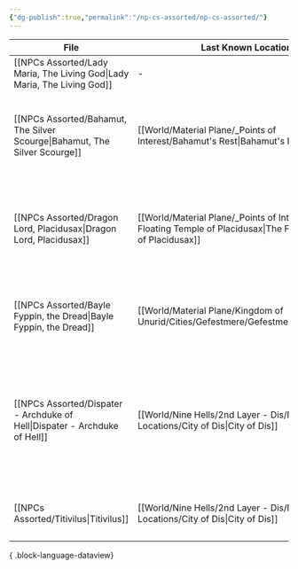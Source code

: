 ```yaml
---
{"dg-publish":true,"permalink":"/np-cs-assorted/np-cs-assorted/"}
---
```


| File                                                                          | Last Known Location                                                                                                  | Race                                  | Age     | Gender    | Titles                                                                                                                          | Status |
| ----------------------------------------------------------------------------- | -------------------------------------------------------------------------------------------------------------------- | ------------------------------------- | ------- | --------- | ------------------------------------------------------------------------------------------------------------------------------- | ------ |
| [[NPCs Assorted/Lady Maria, The Living God\|Lady Maria, The Living God]]   | \-                                                                                                                   | \-                                    | \-      | \-        | \-                                                                                                                              | \-     |
| [[NPCs Assorted/Bahamut, The Silver Scourge\|Bahamut, The Silver Scourge]] | [[World/Material Plane/_Points of Interest/Bahamut's Rest\|Bahamut's Rest]]                                       | [[Lore/Bestiary/Dragons\|Dragons]] | Unknown | Feminine  | <ul><li>The Platinum Dragon</li><li>The Silver Scourge</li></ul>                                                                | Alive  |
| [[NPCs Assorted/Dragon Lord, Placidusax\|Dragon Lord, Placidusax]]         | [[World/Material Plane/_Points of Interest/The Floating Temple of Placidusax\|The Floating Temple of Placidusax]] | [[Lore/Bestiary/Dragons\|Dragons]] | Unknown | Unkown    | <ul><li>Dragon Lord</li><li>King of the Dragons</li><li>Ymir's Chosen</li></ul>                                                 | Alive  |
| [[NPCs Assorted/Bayle Fyppin, the Dread\|Bayle Fyppin, the Dread]]         | [[World/Material Plane/Kingdom of Unurid/Cities/Gefestmere/Gefestmere\|Gefestmere]]                               | [[Lore/Bestiary/Dragons\|Dragons]] | Unknown | Masculine | <ul><li>The Dread</li><li>The Dread of Gladenlil</li></ul>                                                                      | Alive  |
| [[NPCs Assorted/Dispater - Archduke of Hell\|Dispater - Archduke of Hell]] | [[World/Nine Hells/2nd Layer - Dis/Map Locations/City of Dis\|City of Dis]]                                       | [[Lore/Bestiary/Devils\|Devils]]   | Unknown | Masculine | <ul><li>Archdevil</li><li>Archduke of Hell</li><li>Archduke of Dis</li><li>The Iron Duke</li><li>The Father of Strife</li></ul> | Alive  |
| [[NPCs Assorted/Titivilus\|Titivilus]]                                     | [[World/Nine Hells/2nd Layer - Dis/Map Locations/City of Dis\|City of Dis]]                                       | [[Lore/Bestiary/Devils\|Devils]]   | Unknown | Male      | <ul><li>Nuncio of Dispater</li></ul>                                                                                            | Alive  |

{ .block-language-dataview}
